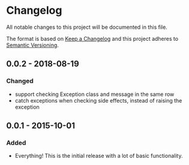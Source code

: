# Changelog
All notable changes to this project will be documented in this file.

The format is based on [Keep a Changelog](http://keepachangelog.com/en/1.0.0/)
and this project adheres to [Semantic Versioning](http://semver.org/spec/v2.0.0.html).

## 0.0.2 - 2018-08-19
### Changed
- support checking Exception class and message in the same row
- catch exceptions when checking side effects, instead of raising the exception

## 0.0.1 - 2015-10-01
### Added
- Everything! This is the initial release with a lot of basic functionality.
